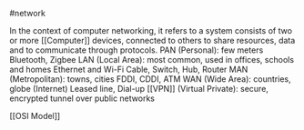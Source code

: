 #network 

In the context of computer networking, it refers to a system consists of two or more [[Computer]] devices, connected to others to share resources, data and to communicate through protocols.
	PAN (Personal): few meters
		Bluetooth, Zigbee
	LAN (Local Area): most common, used in offices, schools and homes
		Ethernet and Wi-Fi
		Cable, Switch, Hub, Router
	MAN (Metropolitan): towns, cities
		FDDI, CDDI, ATM
	WAN (Wide Area): countries, globe (Internet)
		Leased line, Dial-up
	[[VPN]] (Virtual Private): secure, encrypted tunnel over public networks

[[OSI Model]]